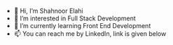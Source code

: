 - 👋 Hi, I’m Shahnoor Elahi
- 👀 I’m interested in Full Stack Development
- 🌱 I’m currently learning Front End Development
- 📫 You can reach me by LinkedIn, link is given below
